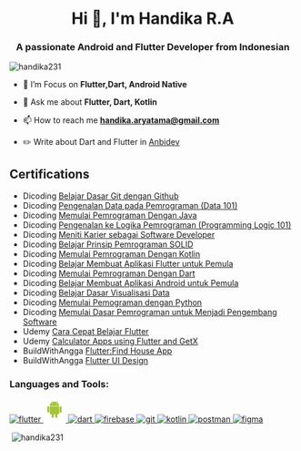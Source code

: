 <h1 align="center">Hi 👋, I'm Handika R.A</h1>
<h3 align="center">A passionate Android and Flutter Developer from Indonesian</h3>

<p align="left"> <img src="https://komarev.com/ghpvc/?username=handika231&label=Profile%20views&color=0e75b6&style=flat" alt="handika231" /> </p>

- 🌱 I’m Focus on **Flutter,Dart, Android Native**

- 💬 Ask me about **Flutter, Dart, Kotlin**

- 📫 How to reach me **handika.aryatama@gmail.com**

- ✏️ Write about Dart and Flutter in [Anbidev](https://www.anbidev.com/)

## Certifications
- Dicoding [Belajar Dasar Git dengan Github](https://www.dicoding.com/certificates/ERZRMDR82PYV)
- Dicoding [Pengenalan Data pada Pemrograman (Data 101)](https://www.dicoding.com/certificates/0LZ01NR80P65)
- Dicoding [Memulai Pemrograman Dengan Java](https://www.dicoding.com/certificates/NVP7KWDW4ZR0)
- Dicoding [Pengenalan ke Logika Pemrograman (Programming Logic 101)](https://www.dicoding.com/certificates/0LZ01JN0NP65)
- Dicoding [Meniti Karier sebagai Software Developer](https://www.dicoding.com/certificates/72ZDOMDDLXYW)
- Dicoding [Belajar Prinsip Pemrograman SOLID](https://www.dicoding.com/certificates/JLX1GV2NJZ72)
- Dicoding [Memulai Pemrograman Dengan Kotlin](https://www.dicoding.com/certificates/QLZ9K68NDZ5D)
- Dicoding [Belajar Membuat Aplikasi Flutter untuk Pemula](https://www.dicoding.com/certificates/MRZMDYK7RZYQ)
- Dicoding [Memulai Pemrograman Dengan Dart](https://www.dicoding.com/certificates/98XWRLL44ZM3)
- Dicoding [Belajar Membuat Aplikasi Android untuk Pemula](https://www.dicoding.com/certificates/72ZDORWJ6XYW)
- Dicoding [Belajar Dasar Visualisasi Data](https://www.dicoding.com/certificates/0LZ01E4RNP65)
- Dicoding [Memulai Pemograman dengan Python](https://www.dicoding.com/certificates/81P2GJJ0NPOY)
- Dicoding [Memulai Dasar Pemrograman untuk Menjadi Pengembang Software](https://www.dicoding.com/certificates/NVP7KE26WZR0)
- Udemy [Cara Cepat Belajar Flutter](https://www.udemy.com/certificate/UC-21a1aa3b-9819-4730-bf0c-1164bd2fea41/)
- Udemy [Calculator Apps using Flutter and GetX](https://www.udemy.com/certificate/UC-8f2ec906-abc6-4d47-b7a1-71802f8c168d/)
- BuildWithAngga [Flutter:Find House App](https://buildwithangga.com/talent/shandika231/dart-flutter-development-bootcamp-find-house-app)
- BuildWithAngga [Flutter UI Design](https://buildwithangga.com/talent/shandika231/mastering-ui-design-to-flutter-jobs-app)




<h3 align="left">Languages and Tools:</h3>
<p align="left"> <a href="https://flutter.dev" target="_blank" rel="noreferrer"> <img src="https://www.vectorlogo.zone/logos/flutterio/flutterio-icon.svg" alt="flutter" width="40" height="40"/> </a> <a href="https://developer.android.com" target="_blank" rel="noreferrer"> <img src="https://raw.githubusercontent.com/devicons/devicon/master/icons/android/android-original-wordmark.svg" alt="android" width="40" height="40"/> </a> <a href="https://dart.dev" target="_blank" rel="noreferrer"> <img src="https://www.vectorlogo.zone/logos/dartlang/dartlang-icon.svg" alt="dart" width="40" height="40"/> </a> <a href="https://firebase.google.com/" target="_blank" rel="noreferrer"> <img src="https://www.vectorlogo.zone/logos/firebase/firebase-icon.svg" alt="firebase" width="40" height="40"/> </a>  <a href="https://git-scm.com/" target="_blank" rel="noreferrer"> <img src="https://www.vectorlogo.zone/logos/git-scm/git-scm-icon.svg" alt="git" width="40" height="40"/> </a> <a href="https://kotlinlang.org" target="_blank" rel="noreferrer"> <img src="https://www.vectorlogo.zone/logos/kotlinlang/kotlinlang-icon.svg" alt="kotlin" width="40" height="40"/> </a>  </a> <a href="https://postman.com" target="_blank" rel="noreferrer"> <img src="https://www.vectorlogo.zone/logos/getpostman/getpostman-icon.svg" alt="postman" width="40" height="40"/> </a> <a href="https://www.figma.com/" target="_blank" rel="noreferrer"> <img src="https://www.vectorlogo.zone/logos/figma/figma-icon.svg" alt="figma" width="40" height="40"/> </a> </p>


<p>&nbsp;<img align="center" src="https://github-readme-stats.vercel.app/api?username=handika231&show_icons=true&locale=en" alt="handika231" /></p>


